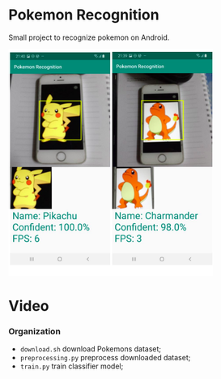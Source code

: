 # Pokemon Recognition

Small project to recognize pokemon on Android.

![](classification/demo.png)

# Video


### Organization

- `download.sh` download Pokemons dataset;
- `preprocessing.py` preprocess downloaded dataset;
- `train.py` train classifier model;





